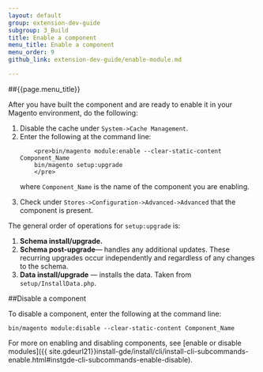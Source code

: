 ```yaml
---
layout: default
group: extension-dev-guide
subgroup: 3_Build
title: Enable a component
menu_title: Enable a component
menu_order: 9
github_link: extension-dev-guide/enable-module.md

---
```

##{{page.menu_title}}

After you have built the component and are ready to enable it in your Magento environment, do the following: 
 
<ol>
<li>Disable the cache under <code>System->Cache Management</code>.</li>
<li>Enter the following at the command line:

		<pre>bin/magento module:enable --clear-static-content Component_Name
    	bin/magento setup:upgrade
    	</pre>

where <code>Component_Name</code> is the name of the component you are enabling.

</li>

<li>Check under <code>Stores->Configuration->Advanced->Advanced</code> that the component is present.</li>
 </ol>

<div class="bs-callout bs-callout-info" id="info">
<span class="glyphicon-class">
  <p>The general order of operations for <code>setup:upgrade</code> is:</p>

<ol>
<li><strong>Schema install/upgrade.</strong></li>
	<li><strong>Schema post-upgrade</strong>&#8212; handles any additional updates. These recurring upgrades occur independently and regardless of any changes to the schema.</li>
	<li><strong>Data install/upgrade</strong> &#8212; installs the data. Taken from <code>setup/InstallData.php</code>.</li>
</ol>
</span>
</div>



##Disable a component

To disable a component, enter the following at the command line:

    bin/magento module:disable --clear-static-content Component_Name


For more on enabling and disabling components, see [enable or disable modules]({{ site.gdeurl21}}install-gde/install/cli/install-cli-subcommands-enable.html#instgde-cli-subcommands-enable-disable).